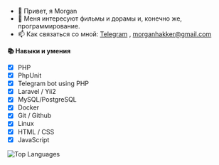 - 👋 Привет, я Morgan
- 👀 Меня интересуют фильмы и дорамы и, конечно же, программирование.
- 📫 Как связаться со мной: [Telegram](https://t.me/C_Morgan) , morganhakker@gmail.com

**📚 Навыки и умения**
 - [x] PHP
 - [x] PhpUnit 
 - [x] Telegram bot using PHP
 - [x] Laravel / Yii2
 - [x] MySQL/PostgreSQL
 - [x] Docker
 - [x] Git / Github 
 - [x] Linux
 - [x] HTML / CSS 
 - [x] JavaScript
 
 ![Top Languages](https://github-readme-stats.vercel.app/api/top-langs/?username=wmmorgan&layout=compact)

<!---
WmMorgan/WmMorgan is a ✨ special ✨ repository because its `README.md` (this file) appears on your GitHub profile.
You can click the Preview link to take a look at your changes.
--->
